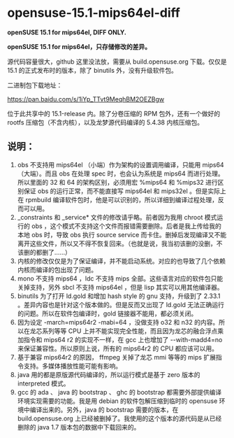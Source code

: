 # opensuse-15.1-mips64el-diff

**openSUSE 15.1 for mips64el, DIFF ONLY.**

**openSUSE 15.1 for mips64el，只存储修改的差异。**

源代码容量很大，github 这里没法放，需要从 build.opensuse.org 下载。仅仅是 15.1 的正式发布时的版本，除了 binutils 外，没有升级软件包。

二进制包下载地址：

https://pan.baidu.com/s/1iYp_TTvt9MeqhBM2OEZBgw

位于此共享中的 15.1-release 内。除了分卷压缩的 RPM 包外，还有一个做好的 rootfs 压缩包（不含内核），以及龙梦源代码编译的 5.4.38 内核压缩包。

## 说明：
1. obs 不支持用 mips64el （小端）作为架构的设置调用编译，只能用 mips64 （大端）。而且 obs 在处理 spec 时，也会认为系统是 mips64 而进行处理。所以里面的 32 和 64 的架构区别，必须用宏 %mips64 和 %mips32 进行区别保证 obs 的运行正常，而不能直接写 mips64el 和 mips32el 。但是实际上在 rpmbuild 编译软件包时，他是可以识别的，所以详细到编译过程处理，反而可以用。
2. _constraints 和 _service\* 文件的修改请乎略。前者因为我用 chroot 模式运行的 obs ，这个模式不支持这个文件而报错需要删除。后者是我上传给我的本地 obs 时，导致 obs 执行 source service 而卡住。删掉后发现编译又不能离开这些文件，所以又不得不恢复回来。（也就是说，我当初该删的没删，不该删的都删了……）
3. 内核的修改仅仅是为了保证编译，并不能启动系统。对应的也导致了几个依赖内核而编译的包出现了问题。
4. mono 不支持 mips64 ，ldc 不支持 mips 全部。这些语言对应的软件包只能关掉支持，另外 sbcl 不支持 mips64el ，但是 lisp 其实可以用其他编译器。
5. binutils 为了打开 ld.gold 和增加 hash style 的 gnu 支持，升级到了 2.33.1 。差异内容也是针对这个版本做的。但是反而又出现了 ld.gold 无法正确运行的问题。所以在软件包编译时，gold 链接器不能用，都必须关闭。
6. 因为设定 -march=mips64r2 -mabi=64 ，没做支持 o32 和 n32 的内容。所以在龙芯系列等等 CPU 上并不能实现完全性能，而且因为龙芯的融合浮点乘加指令和 mips64 r2 的实现不一样，在 gcc 上也增加了 --with-madd4=no 来保证兼容性。所以原则上说，所有的 mips64r2 的 CPU 都应该可以用。
7. 基于兼容 mips64r2 的原因， ffmpeg 关掉了龙芯 mmi 等等的 mips 扩展指令支持。多媒体播放性能可能有影响。
8. java 用的都是原版源代码编译的，所以运行模式是基于 zero 版本的 interpreted 模式。
9. gcc 的 ada 、 java 的 bootstrap 、 ghc 的 bootstrap 都需要外部提供编译环境实现需要的功能。我是用 debian 的软件包解压缩到临时的 opensuse 环境中编译出来的。另外，java 的 bootstrap 需要的版本，在 build.opensuse.org 上已经被删掉了。我使用的这个版本的源代码是从已经删除的 java 1.7 版本包的数据中下载回来的。

